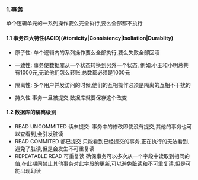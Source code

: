 ### 1.事务
 单个逻辑单元的一系列操作要么完全执行,要么全部都不执行

#### 1.1 事务四大特性(ACID)(Atomicity|Consistency|Isoliation|Durablity)
- 原子性:
 单个逻辑内的系列操作要么全部执行,要么失败全部回滚

- 一致性:
 事务使数据库从一个状态转换到另外一个状态,
 例如:小王和小明总共有1000元,无论他们怎么转账,总数都必须是1000元
 
- 隔离性:
  多个用户并发访问的时候,他们的互相操作必须是隔离的互相不干扰的
  
- 持久性
 事务一旦被提交,数据库就要保存这个改变
 
#### 1.2 数据库的隔离级别
- READ UNCOMMITED 读未提交:
 事务中的修改即使没有提交,其他的事务也可以查看到,会引发脏读
- READ COMMITED 都已提交
  只能看到已经提交的事务,正在执行的无法看到,避免了脏读,但是会发生不可重复读
- REPEATABLE READ 可重复读 
  确保事务可以多次从一个字段中读取到相同的值,在此期间禁止其他事务对此字段的更新,可以避免脏读和不可重复读,但是可能出现幻读 